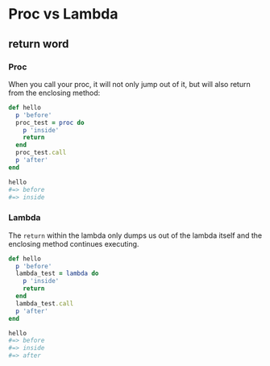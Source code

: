 # Proc vs Lambda

## return word

### Proc

When you call your proc, it will not only jump out of it, but will also return from the enclosing method:

```ruby
def hello
  p 'before'
  proc_test = proc do
    p 'inside'
    return
  end
  proc_test.call
  p 'after'
end

hello
#=> before
#=> inside
```

### Lambda

The `return` within the lambda only dumps us out of the lambda itself and the enclosing method continues executing.

```ruby
def hello
  p 'before'
  lambda_test = lambda do
    p 'inside'
    return
  end
  lambda_test.call
  p 'after'
end

hello
#=> before
#=> inside
#=> after
```
